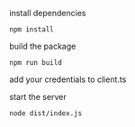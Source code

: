 install dependencies

```
npm install
```

build the package

```
npm run build
```

add your credentials to client.ts

start the server

```
node dist/index.js
```
